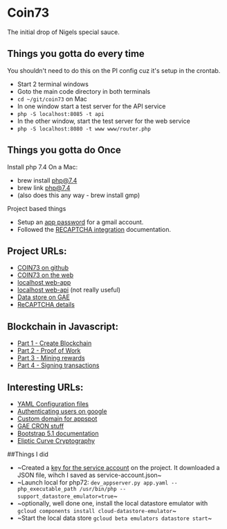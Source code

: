 # Coin73

The initial drop of Nigels special sauce.

## Things you gotta do every time

You shouldn't need to do this on the PI config cuz it's setup in the crontab.

 * Start 2 terminal windows
 * Goto the main code directory in both terminals
 * `cd ~/git/coin73` on Mac
 * In one window start a test server for the API service
 * `php -S localhost:8085 -t api`
 * In the other window, start the test server for the web service
 * `php -S localhost:8080 -t www www/router.php`

## Things you gotta do Once

Install php 7.4 On a Mac:

 * brew install php@7.4
 * brew link php@7.4
 * (also does this any way - brew install gmp)
 
Project based things

 * Setup an [app password][gmail-app-password] for a gmail account.
 * Followed the [RECAPTCHA integration][recaptcha-integration] documentation.

## Project URLs:

 * [COIN73 on github](https://github.com/nigeljohnson73/coin73)
 * [COIN73 on the web](https://coin73.appspot.com)
 * [localhost web-app](http://localhost:8080)
 * [localhost web-api](http://localhost:8085/api/) (not really useful)
 * [Data store on GAE](https://console.cloud.google.com/datastore/entities/query/kind?project=coin73)
 * [ReCAPTCHA details](https://www.google.com/recaptcha/admin/site/474517032)

## Blockchain in Javascript:

 * [Part 1 - Create Blockchain](https://www.youtube.com/watch?v=zVqczFZr124)
 * [Part 2 - Proof of Work](https://www.youtube.com/watch?v=HneatE69814)
 * [Part 3 - Mining rewards](https://www.youtube.com/watch?v=fRV6cGXVQ4I)
 * [Part 4 - Signing transactions](https://www.youtube.com/watch?v=kWQ84S13-hw)

## Interesting URLs:

 * [YAML Configuration files](https://cloud.google.com/appengine/docs/standard/php7/configuration-files)
 * [Authenticating users on google](https://cloud.google.com/appengine/docs/standard/php7/authenticating-users)
 * [Custom domain for appspot](https://cloud.google.com/appengine/docs/standard/php7/mapping-custom-domains)
 * [GAE CRON stuff](https://cloud.google.com/appengine/docs/standard/php7/scheduling-jobs-with-cron-yaml)
 * [Bootstrap 5.1 documentation](https://getbootstrap.com/docs/5.1/getting-started/introduction/)
 * [Eliptic Curve Cryptography](https://github.com/simplito/elliptic-php)

##Things I did

 * ~Created a [key for the service account][key-svc-acc] on the project. It downloaded a JSON file, wihch I saved as service-account.json~
 * ~Launch local for php72: `dev_appserver.py app.yaml --php_executable_path /usr/bin/php --support_datastore_emulator=true`~
 * ~optionally, well done one, install the local datastore emulator with `gcloud components install cloud-datastore-emulator`~
 * ~Start the local data store `gcloud beta emulators datastore start`~

[key-svc-acc]: https://console.cloud.google.com/iam-admin/serviceaccounts/details/118118471124134424927/keys?folder=&organizationId=&project=coin73&supportedpurview=project "Google console page"
[recaptcha-integration]: https://code.tutsplus.com/tutorials/example-of-how-to-add-google-recaptcha-v3-to-a-php-form--cms-33752
[gmail-app-password]: https://support.google.com/accounts/answer/185833?p=InvalidSecondFactor&visit_id=637667920918322961-3041154280&rd=1